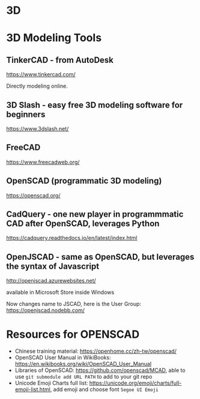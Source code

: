 # 3D

# 3D Modeling Tools

## TinkerCAD - from AutoDesk

https://www.tinkercad.com/

Directly modeling online.

## 3D Slash - easy free 3D modeling software for beginners

https://www.3dslash.net/

## FreeCAD

https://www.freecadweb.org/

## OpenSCAD (programmatic 3D modeling)

https://openscad.org/


## CadQuery - one new player in programmmatic CAD after OpenSCAD, leverages Python

https://cadquery.readthedocs.io/en/latest/index.html

## OpenJSCAD - same as OpenSCAD, but leverages the syntax of Javascript

http://openjscad.azurewebsites.net/

available in Microsoft Store inside Windows

Now changes name to JSCAD, here is the User Group: https://openjscad.nodebb.com/

# Resources for OPENSCAD

- Chinese training material: https://openhome.cc/zh-tw/openscad/
- OpenSCAD User Manual in WikiBooks: https://en.wikibooks.org/wiki/OpenSCAD_User_Manual
- Libraries of OpenSCAD: https://github.com/openscad/MCAD, able to use `git submodule add URL PATH` to add to your git repo
- Unicode Emoji Charts full list: https://unicode.org/emoji/charts/full-emoji-list.html, add emoji and choose font `Segoe UI Emoji`